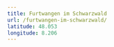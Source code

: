 ```yaml
---
title: Furtwangen im Schwarzwald
url: /furtwangen-im-schwarzwald/
latitude: 48.053
longitude: 8.206
---
```

